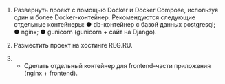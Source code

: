1. Развернуть проект с помощью Docker и Docker Compose, используя один и более
    Docker-контейнер. Рекомендуются следующие отдельные контейнеры:
    ● db-контейнер с базой данных postgresql;
    ● nginx;
    ● gunicorn (gunicorn + сайт на Django).

2. Разместить проект на хостинге REG.RU.
 
3. * Сделать отдельный контейнер для frontend-части приложения 
    (nginx + frontend).
